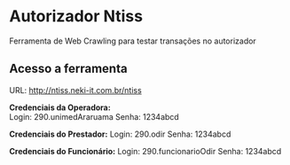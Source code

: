 # Autorizador Ntiss
Ferramenta de Web Crawling para testar transações no autorizador

## Acesso a ferramenta

URL: http://ntiss.neki-it.com.br/ntiss

**Credenciais da Operadora:**   
  Login: 290.unimedAraruama
  Senha: 1234abcd
  
**Credenciais do Prestador:**
  Login: 290.odir
  Senha: 1234abcd
  
**Credenciais do Funcionário:**
  Login: 290.funcionarioOdir
  Senha: 1234abcd
